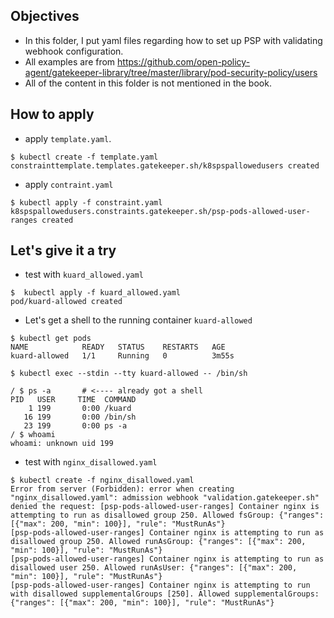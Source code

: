 ## Objectives
- In this folder, I put yaml files regarding how to set up PSP with validating webhook configuration.
- All examples are from https://github.com/open-policy-agent/gatekeeper-library/tree/master/library/pod-security-policy/users
- All of the content in this folder is not mentioned in the book.

## How to apply
- apply `template.yaml`.
```
$ kubectl create -f template.yaml 
constrainttemplate.templates.gatekeeper.sh/k8spspallowedusers created
```

- apply `contraint.yaml`
```
$ kubectl apply -f constraint.yaml 
k8spspallowedusers.constraints.gatekeeper.sh/psp-pods-allowed-user-ranges created

```

## Let's give it a try
- test with `kuard_allowed.yaml`
```
$  kubectl apply -f kuard_allowed.yaml
pod/kuard-allowed created
```

- Let's get a shell to the running container `kuard-allowed`
```
$ kubectl get pods
NAME            READY   STATUS    RESTARTS   AGE
kuard-allowed   1/1     Running   0          3m55s

$ kubectl exec --stdin --tty kuard-allowed -- /bin/sh

/ $ ps -a       # <---- already got a shell
PID   USER     TIME  COMMAND
    1 199       0:00 /kuard
   16 199       0:00 /bin/sh
   23 199       0:00 ps -a
/ $ whoami      
whoami: unknown uid 199
```

- test with `nginx_disallowed.yaml`
```
$ kubectl create -f nginx_disallowed.yaml 
Error from server (Forbidden): error when creating "nginx_disallowed.yaml": admission webhook "validation.gatekeeper.sh" denied the request: [psp-pods-allowed-user-ranges] Container nginx is attempting to run as disallowed group 250. Allowed fsGroup: {"ranges": [{"max": 200, "min": 100}], "rule": "MustRunAs"}
[psp-pods-allowed-user-ranges] Container nginx is attempting to run as disallowed group 250. Allowed runAsGroup: {"ranges": [{"max": 200, "min": 100}], "rule": "MustRunAs"}
[psp-pods-allowed-user-ranges] Container nginx is attempting to run as disallowed user 250. Allowed runAsUser: {"ranges": [{"max": 200, "min": 100}], "rule": "MustRunAs"}
[psp-pods-allowed-user-ranges] Container nginx is attempting to run with disallowed supplementalGroups [250]. Allowed supplementalGroups: {"ranges": [{"max": 200, "min": 100}], "rule": "MustRunAs"}
```

